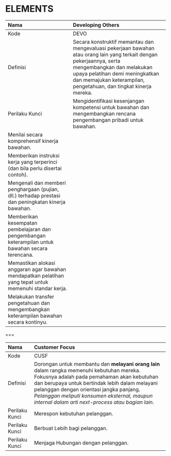 # ELEMENTS

Nama  | Developing Others
:-----|:----
Kode  | DEVO
Definisi | Secara konstruktif memantau dan mengevaluasi pekerjaan bawahan atau orang lain yang terkait dengan pekerjaannya, serta mengembangkan dan melakukan upaya pelatihan demi meningkatkan dan memajukan keterampilan, pengetahuan, dan tingkat kinerja mereka.
Perilaku Kunci | Mengidentifikasi kesenjangan kompetensi untuk bawahan dan mengembangkan rencana pengembangan pribadi untuk bawahan.
 | Menilai secara komprehensif kinerja bawahan.
 | Memberikan instruksi kerja yang terperinci (dan bila perlu disertai contoh).
 | Mengenali dan memberi penghargaan (pujian, dll.) terhadap prestasi dan peningkatan kinerja bawahan.
 | Memberikan kesempatan pembelajaran dan pengembangan keterampilan untuk bawahan secara terencana.
 | Memastikan alokasi anggaran agar bawahan mendapatkan pelatihan yang tepat untuk memenuhi standar kerja.
 | Melakukan transfer pengetahuan dan mengembangkan keterampilan bawahan secara kontinyu. 








===

Nama  | Customer Focus
:-----|:----
Kode  | CUSF
Definisi | Dorongan untuk membantu dan **melayani orang lain** dalam rangka memenuhi kebutuhan mereka. Fokusnya adalah pada pemahaman akan kebutuhan dan berupaya untuk bertindak lebih dalam melayani pelanggan dengan orientasi jangka panjang. *Pelanggan meliputi konsumen eksternal, maupun internal dalam arti next-process atau bagian lain*.
Perilaku Kunci | Merespon kebutuhan pelanggan. 
Perilaku Kunci | Berbuat Lebih bagi pelanggan.
Perilaku Kunci | Menjaga Hubungan dengan pelanggan. 
